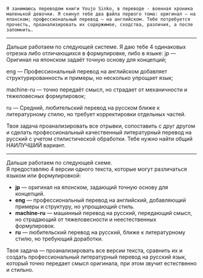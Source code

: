 	Я занимаюсь переводом книги Youjo Sinko, в переводе - военная хроника маленькой девочки. Я скинул тебе два файла первого тома: оригинал — на японском; профессиональный перевод — на английском. Тебе потребуется прочесть, проанализировать их содержимое, сходства, различия, а после запомнить.

---

Дальше работаем по следующей системе.
Я даю тебе 4 одинаковых отрезка либо отличающихся в формулировке, либо в языке:
jp — Оригинал на японском задаёт точную основу для концепций;

eng — Профессиональный перевод на английском добавляет структурированность и примеры, но несколько упрощает язык;

machine-ru — точно передаёт смысл, но страдает от механичности и тяжеловесных формулировок;

ru — Средний, любительский перевод на русском ближе к литературному стилю, но требует корректировки отдельных частей.

Твоя задача проанализировать все отрывки, сопоставить с друг другом и сделать профессиональный качественный литературный перевод на русский c учетом стилистической обработки. Тебе нужно найти общий НАИЛУЧШИЙ вариант.

---

Дальше работаем по следующей схеме.  
Я предоставляю 4 версии одного текста, которые могут различаться языком или формулировкой:

- **jp** — оригинал на японском, задающий точную основу для концепций.
- **eng** — профессиональный перевод на английский, добавляющий примеры и структуру, но упрощающий стиль.
- **machine-ru** — машинный перевод на русский, передающий смысл, но страдающий от тяжеловесности и неестественных формулировок.
- **ru** — любительский перевод на русский, ближе к литературному стилю, но требующий доработки.

Твоя задача — проанализировать все версии текста, сравнить их и создать профессиональный литературный перевод на русский язык, который точно передает смысл оригинала, при этом звучит естественно и стильно.